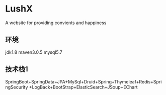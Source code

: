 # LushX
A website for providing convients and happiness


##  环境
jdk1.8
maven3.0.5
mysql5.7

##  技术栈1
SpringBoot+SpringData+JPA+MySql+Druid+Spring+Thymeleaf+Redis+SpringSecurity
+LogBack+BootStrap+ElasticSearch+JSoup+EChart
